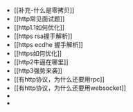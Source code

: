 - [[补充-什么是零拷贝]]
- [[http常见面试题]]
- [[http1.1如何优化]]
- [[https rsa握手解析]]
- [[https ecdhe 握手解析]]
- [[https如何优化]]
- [[http2牛逼在哪里]]
- [[http3强势来袭]]
- [[有http协议，为什么还要用rpc]]
- [[有http协议，为什么还要用websocket]]
-
-